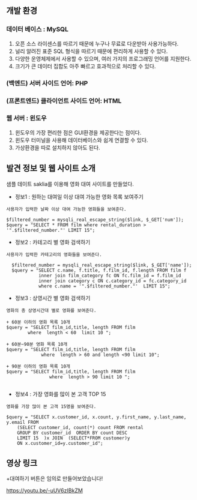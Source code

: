 ##  개발 환경  
### 데이터 베이스 : MySQL
1. 오픈 소스 라이센스를 따르기 때문에 누구나 무료로 다운받아 사용가능하다.   
2. 널리 알려진 표준 SQL 형식을 따르기 때문에 편리하게 사용할 수 있다.  
3. 다양한 운영체제에서 사용할 수 있으며, 여러 가지의 프로그래밍 언어를 지원한다.  
4. 크기가 큰 데이터 집합도 아주 빠르고 효과적으로 처리할 수 있다.  


### (백엔드) 서버 사이드 언어: PHP 

### (프론트엔드) 클라이언트 사이드 언어: HTML

### 웹 서버 : 윈도우 
1. 윈도우의 가장 편리한 점은 GUI환경을 제공한다는 점이다.
2. 윈도우 터미널을 사용해 데이터베이스와 쉽게 연결할 수 있다.
3. 가상환경을 따로 설치하지 않아도 된다.


##  발견 정보 및 웹 사이트 소개

샘플 데이트 saklia를 이용해 영화 대여 사이트를 만들었다.  

+ 정보1  : 원하는 대여일 이상 대여 가능한 영화 목록 보여주기  
~~~
사용자가 입력한 날짜 이상 대여 가능한 영화들을 보여준다.    

$filtered_number = mysqli_real_escape_string($link, $_GET['num']);  
$query = "SELECT * FROM film where rental_duration > '".$filtered_number."' LIMIT 15";
~~~

+ 정보2 : 카테고리 별 영화 검색하기  
~~~  
사용자가 입력한 카테고리의 영화들을 보여준다.     

  $filtered_number = mysqli_real_escape_string($link, $_GET['name']);  
  $query = "SELECT c.name, f.title, f.film_id, f.length FROM film f
            inner join film_category fc ON fc.film_id = f.film_id
            inner join category c ON c.category_id = fc.category_id
            where c.name = '".$filtered_number."'  LIMIT 15";

~~~

+ 정보3 : 상영시간 별 영화 검색하기  
~~~
영화의 총 상영시간대 별로 영화를 보여준다.   

+ 60분 이하의 영화 목록 10개 
$query = "SELECT film_id,title, length FROM film
        where  length < 60  limit 10 ";  
      
+ 60분~90분 영화 목록 10개          
$query = "SELECT film_id,title, length FROM film
             where  length > 60 and length <90 limit 10";  
     
+ 90분 이하의 영화 목록 10개        
$query = "SELECT film_id,title, length FROM film
                where  length > 90 limit 10 ";  
               
~~~

+ 정보4 : 가장 영화를 많이 본 고객 TOP 15
~~~
영화를 가장 많이 본 고객 15명을 보여준다.    

$query = "SELECT x.customer_id, x.count, y.first_name, y.last_name, y.email FROM
    (SELECT customer_id, count(*) count FROM rental
    GROUP BY customer_id  ORDER BY count DESC
    LIMIT 15  )x JOIN  (SELECT*FROM customer)y
    ON x.customer_id=y.customer_id";
~~~


## 영상 링크

+대여하기 버튼은 임의로 만들어보았습니다!

https://youtu.be/-uUV6zIBkZM  
